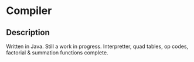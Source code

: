 # Compiler

## Description
Written in Java.
Still a work in progress. Interpretter, quad tables, op codes, factorial & summation functions complete.

